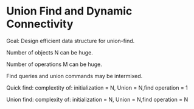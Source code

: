 # Union Find and Dynamic Connectivity

Goal: Design efficient data structure for union-find.

Number of objects N can be huge. 

Number of operations M can be huge.

Find queries and union commands may be intermixed.

Quick find: complextity of: initialization = N, Union = N,find operation = 1

Union find: complexity of: initialization = N, Union = N,find operation = N
